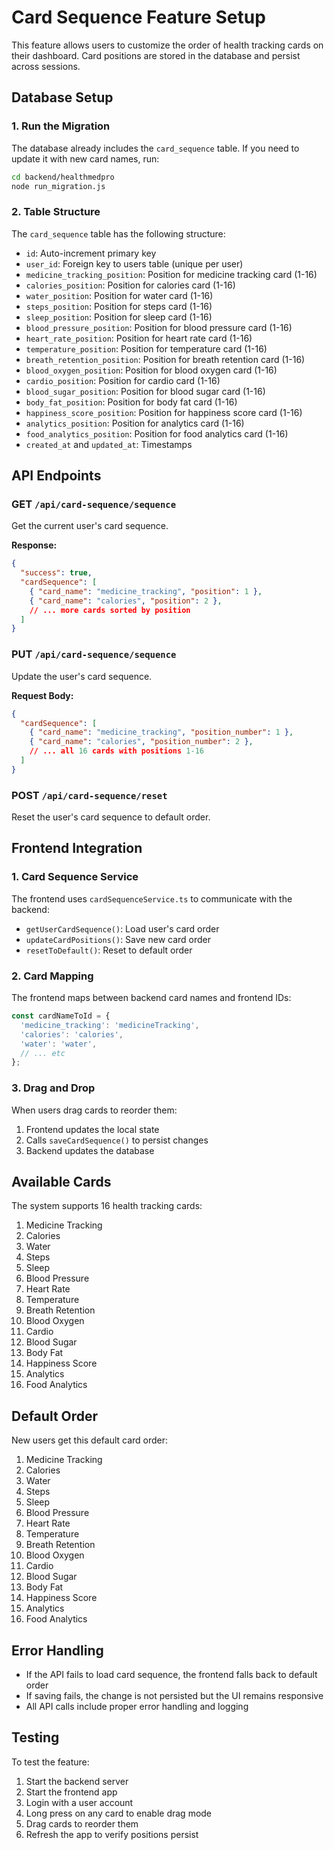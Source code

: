# Card Sequence Feature Setup

This feature allows users to customize the order of health tracking cards on their dashboard. Card positions are stored in the database and persist across sessions.

## Database Setup

### 1. Run the Migration
The database already includes the `card_sequence` table. If you need to update it with new card names, run:

```bash
cd backend/healthmedpro
node run_migration.js
```

### 2. Table Structure
The `card_sequence` table has the following structure:
- `id`: Auto-increment primary key
- `user_id`: Foreign key to users table (unique per user)
- `medicine_tracking_position`: Position for medicine tracking card (1-16)
- `calories_position`: Position for calories card (1-16)
- `water_position`: Position for water card (1-16)
- `steps_position`: Position for steps card (1-16)
- `sleep_position`: Position for sleep card (1-16)
- `blood_pressure_position`: Position for blood pressure card (1-16)
- `heart_rate_position`: Position for heart rate card (1-16)
- `temperature_position`: Position for temperature card (1-16)
- `breath_retention_position`: Position for breath retention card (1-16)
- `blood_oxygen_position`: Position for blood oxygen card (1-16)
- `cardio_position`: Position for cardio card (1-16)
- `blood_sugar_position`: Position for blood sugar card (1-16)
- `body_fat_position`: Position for body fat card (1-16)
- `happiness_score_position`: Position for happiness score card (1-16)
- `analytics_position`: Position for analytics card (1-16)
- `food_analytics_position`: Position for food analytics card (1-16)
- `created_at` and `updated_at`: Timestamps

## API Endpoints

### GET `/api/card-sequence/sequence`
Get the current user's card sequence.

**Response:**
```json
{
  "success": true,
  "cardSequence": [
    { "card_name": "medicine_tracking", "position": 1 },
    { "card_name": "calories", "position": 2 },
    // ... more cards sorted by position
  ]
}
```

### PUT `/api/card-sequence/sequence`
Update the user's card sequence.

**Request Body:**
```json
{
  "cardSequence": [
    { "card_name": "medicine_tracking", "position_number": 1 },
    { "card_name": "calories", "position_number": 2 },
    // ... all 16 cards with positions 1-16
  ]
}
```

### POST `/api/card-sequence/reset`
Reset the user's card sequence to default order.

## Frontend Integration

### 1. Card Sequence Service
The frontend uses `cardSequenceService.ts` to communicate with the backend:

- `getUserCardSequence()`: Load user's card order
- `updateCardPositions()`: Save new card order
- `resetToDefault()`: Reset to default order

### 2. Card Mapping
The frontend maps between backend card names and frontend IDs:

```typescript
const cardNameToId = {
  'medicine_tracking': 'medicineTracking',
  'calories': 'calories',
  'water': 'water',
  // ... etc
};
```

### 3. Drag and Drop
When users drag cards to reorder them:
1. Frontend updates the local state
2. Calls `saveCardSequence()` to persist changes
3. Backend updates the database

## Available Cards

The system supports 16 health tracking cards:

1. Medicine Tracking
2. Calories
3. Water
4. Steps
5. Sleep
6. Blood Pressure
7. Heart Rate
8. Temperature
9. Breath Retention
10. Blood Oxygen
11. Cardio
12. Blood Sugar
13. Body Fat
14. Happiness Score
15. Analytics
16. Food Analytics

## Default Order

New users get this default card order:
1. Medicine Tracking
2. Calories
3. Water
4. Steps
5. Sleep
6. Blood Pressure
7. Heart Rate
8. Temperature
9. Breath Retention
10. Blood Oxygen
11. Cardio
12. Blood Sugar
13. Body Fat
14. Happiness Score
15. Analytics
16. Food Analytics

## Error Handling

- If the API fails to load card sequence, the frontend falls back to default order
- If saving fails, the change is not persisted but the UI remains responsive
- All API calls include proper error handling and logging

## Testing

To test the feature:
1. Start the backend server
2. Start the frontend app
3. Login with a user account
4. Long press on any card to enable drag mode
5. Drag cards to reorder them
6. Refresh the app to verify positions persist 